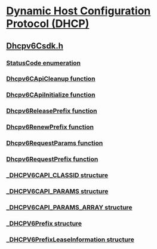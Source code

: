 # [Dynamic Host Configuration Protocol (DHCP)](../_dhcp/index.md)
## [Dhcpv6Csdk.h](index.md)
### [StatusCode enumeration](../dhcpv6csdk/ne-dhcpv6csdk-__unnamed_enum_0.md)
### [Dhcpv6CApiCleanup function](../dhcpv6csdk/nf-dhcpv6csdk-dhcpv6capicleanup.md)
### [Dhcpv6CApiInitialize function](../dhcpv6csdk/nf-dhcpv6csdk-dhcpv6capiinitialize.md)
### [Dhcpv6ReleasePrefix function](../dhcpv6csdk/nf-dhcpv6csdk-dhcpv6releaseprefix.md)
### [Dhcpv6RenewPrefix function](../dhcpv6csdk/nf-dhcpv6csdk-dhcpv6renewprefix.md)
### [Dhcpv6RequestParams function](../dhcpv6csdk/nf-dhcpv6csdk-dhcpv6requestparams.md)
### [Dhcpv6RequestPrefix function](../dhcpv6csdk/nf-dhcpv6csdk-dhcpv6requestprefix.md)
### [_DHCPV6CAPI_CLASSID structure](../dhcpv6csdk/ns-dhcpv6csdk-_dhcpv6capi_classid.md)
### [_DHCPV6CAPI_PARAMS structure](../dhcpv6csdk/ns-dhcpv6csdk-_dhcpv6capi_params.md)
### [_DHCPV6CAPI_PARAMS_ARRAY structure](../dhcpv6csdk/ns-dhcpv6csdk-_dhcpv6capi_params_array.md)
### [_DHCPV6Prefix structure](../dhcpv6csdk/ns-dhcpv6csdk-_dhcpv6prefix.md)
### [_DHCPV6PrefixLeaseInformation structure](../dhcpv6csdk/ns-dhcpv6csdk-_dhcpv6prefixleaseinformation.md)
